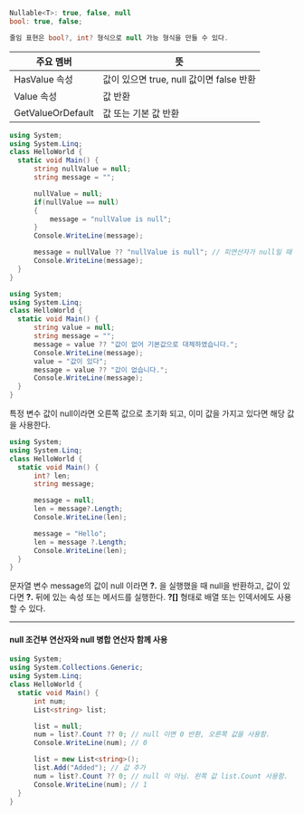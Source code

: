 ```c#
Nullable<T>: true, false, null
bool: true, false;

줄임 표현은 bool?, int? 형식으로 null 가능 형식을 만들 수 있다.
```

| 주요 멤버         | 뜻                                       |
| ----------------- | ---------------------------------------- |
| HasValue 속성     | 값이 있으면 true, null 값이면 false 반환 |
| Value 속성        | 값 반환                                  |
| GetValueOrDefault | 값 또는 기본 값 반환                     |



```c#
using System;
using System.Linq;
class HelloWorld {
  static void Main() {
      string nullValue = null;
      string message = "";

      nullValue = null;
      if(nullValue == null)
      {
          message = "nullValue is null";
      }
      Console.WriteLine(message);

      message = nullValue ?? "nullValue is null"; // 피연산자가 null일 때 오른쪽 피연산자 반환, 아닐 때 왼쪽 피연산자 반환
      Console.WriteLine(message);
  }
}
```



```c#
using System;
using System.Linq;
class HelloWorld {
  static void Main() {
      string value = null;
      string message = "";
      message = value ?? "값이 없어 기본값으로 대체하였습니다.";
      Console.WriteLine(message);
      value = "값이 있다";
      message = value ?? "값이 없습니다.";
      Console.WriteLine(message);
  }
}
```

특정 변수 값이 null이라면 오른쪽 값으로 초기화 되고, 이미 값을 가지고 있다면 해당 값을 사용한다.



```c#
using System;
using System.Linq;
class HelloWorld {
  static void Main() {
      int? len;
      string message;

      message = null;
      len = message?.Length;
      Console.WriteLine(len);

      message = "Hello";
      len = message ?.Length;
      Console.WriteLine(len);
  }
}
```

문자열 변수 message의 값이 null 이라면 **?.** 을 실행했을 때 null을 반환하고, 값이 있다면 **?.** 뒤에 있는 속성 또는 메서드를 실행한다. **?[]** 형태로 배열 또는 인덱서에도 사용할 수 있다.

---

#### null 조건부 연산자와 null 병합 연산자 함께 사용

```c#
using System;
using System.Collections.Generic;
using System.Linq;
class HelloWorld {
  static void Main() {
      int num;
      List<string> list;

      list = null;
      num = list?.Count ?? 0; // null 이면 0 반환, 오른쪽 값을 사용함.
      Console.WriteLine(num); // 0

      list = new List<string>();
      list.Add("Added"); // 값 추가
      num = list?.Count ?? 0; // null 이 아님. 왼쪽 값 list.Count 사용함.
      Console.WriteLine(num); // 1
  }
}
```

